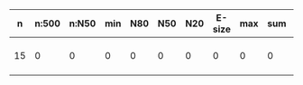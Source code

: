 n    |n:500  |n:N50  |min  |N80  |N50  |N20  |E-size  |max  |sum  |name
---  |---    |---    |---  |---  |---  |---  |---     |---  |---  |---
15   |0      |0      |0    |0    |0    |0    |0       |0    |0    |output-38-unitigs.fa
